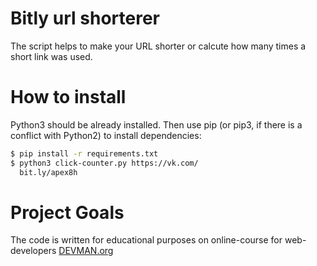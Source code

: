 # Bitly url shorterer 

The script helps to make your URL shorter or calcute how many times a short link was used.

# How to install

Python3 should be already installed. Then use pip (or pip3, if there is a conflict with Python2) to install dependencies:
```bash
$ pip install -r requirements.txt
$ python3 click-counter.py https://vk.com/
  bit.ly/apex8h
```
# Project Goals
The code is written for educational purposes on online-course for web-developers [DEVMAN.org](https://devman.org)